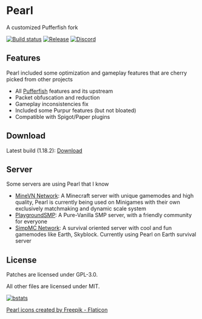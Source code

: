 # Pearl
A customized Pufferfish fork

[![Build status](https://img.shields.io/github/workflow/status/Pearl-Project/Pearl/Build?logo=github&style=for-the-badge)](https://github.com/Pearl-Project/Pearl/actions)
[![Release](https://img.shields.io/github/v/release/Pearl-Project/Pearl?style=for-the-badge)](https://github.com/Pearl-Project/Pearl/releases/)
[![Discord](https://img.shields.io/discord/951410587030667294.svg?label=&logo=discord&logoColor=ffffff&color=7389D8&labelColor=6A7EC2&style=for-the-badge)](https://discord.gg/ZFAtK5Mx9w)

## Features
Pearl included some optimization and gameplay features that are cherry picked from other projects

- All [Pufferfish](https://github.com/pufferfish-gg/Pufferfish) features and its upstream
- Packet obfuscation and reduction
- Gameplay inconsistencies fix
- Included some Purpur features (but not bloated)
- Compatible with Spigot/Paper plugins
## Download

Latest build (1.18.2): [Download](https://github.com/Pearl-Project/Pearl/releases/tag/1.18.2)

## Server

Some servers are using Pearl that I know

- [MineVN Network](http://minevn.net/discord): A Minecraft server with unique gamemodes and high quality, Pearl is currently being used on Minigames with their own exclusively matchmaking and dynamic scale system
- [PlaygroundSMP](https://2hg.pw/discord): A Pure-Vanilla SMP server, with a friendly community for everyone
- [SimpMC Network](https://discord.com/invite/simpmc): A survival oriented server with cool and fun gamemodes like Earth, Skyblock. Currently using Pearl on Earth survival server

## License

Patches are licensed under GPL-3.0.

All other files are licensed under MIT.

[![bstats](https://bstats.org/signatures/server-implementation/pearl.svg)](https://bstats.org/plugin/server-implementation/Pearl/14650)


<a href="https://www.flaticon.com/free-icons/pearl" title="pearl icons">Pearl icons created by Freepik - Flaticon</a>
